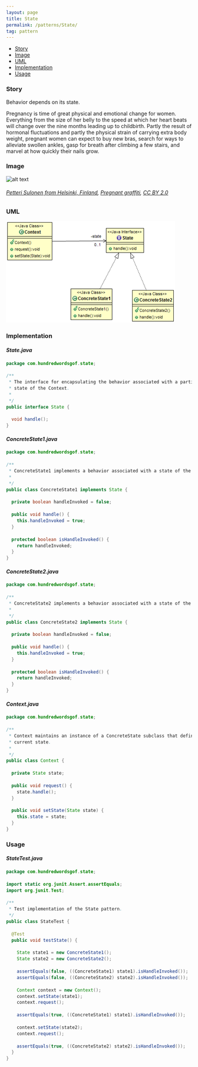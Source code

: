 ```yaml
---
layout: page
title: State
permalink: /patterns/State/
tag: pattern
---
```


* [Story](#Story)
* [Image](#Image)
* [UML](#UML)
* [Implementation](#Implementation)
* [Usage](#Usage)


###  <a id="Story"></a>Story 

Behavior depends on its state.

Pregnancy is time of great physical and emotional change for women. 
Everything from the size of her belly to the speed at which her heart beats will change over the nine months leading up to childbirth. 
Partly the result of hormonal fluctuations and partly the physical strain of carrying extra body weight, pregnant women can expect to buy new bras, 
search for ways to alleviate swollen ankles, gasp for breath after climbing a few stairs, and marvel at how quickly their nails grow.





###  <a id="Image"></a>Image 


![alt text](https://github.com/dstar55/100-words-design-patterns-java/blob/gh-pages-resources/state.jpg "Human Pregnancy")  
###### <a href="http://flickr.com/photos/19616008@N00">Petteri Sulonen from Helsinki, Finland</a>, <a href="https://commons.wikimedia.org/wiki/File:Pregnant_graffiti.jpg">Pregnant graffiti</a>, <a href="https://creativecommons.org/licenses/by/2.0/legalcode">CC BY 2.0</a>



###  <a id="UML"></a>UML 
[![](/assets/img/state.png)](/assets/img/state.png)

###  <a id="Implementation"></a>Implementation 

#### *State.java* 
```java 
package com.hundredwordsgof.state;

/**
 * The interface for encapsulating the behavior associated with a particular
 * state of the Context.
 *
 */
public interface State {

  void handle();
}
```

#### *ConcreteState1.java* 
```java 
package com.hundredwordsgof.state;

/**
 * ConcreteState1 implements a behavior associated with a state of the Context.
 *
 */
public class ConcreteState1 implements State {

  private boolean handleInvoked = false;

  public void handle() {
    this.handleInvoked = true;
  }

  protected boolean isHandleInvoked() {
    return handleInvoked;
  }
}
```

#### *ConcreteState2.java* 
```java 
package com.hundredwordsgof.state;

/**
 * ConcreteState2 implements a behavior associated with a state of the Context.
 *
 */
public class ConcreteState2 implements State {

  private boolean handleInvoked = false;

  public void handle() {
    this.handleInvoked = true;
  }

  protected boolean isHandleInvoked() {
    return handleInvoked;
  }
}
```

#### *Context.java* 
```java 
package com.hundredwordsgof.state;

/**
 * Context maintains an instance of a ConcreteState subclass that defines the
 * current state.
 *
 */
public class Context {

  private State state;

  public void request() {
    state.handle();
  }

  public void setState(State state) {
    this.state = state;
  }
}
```

###  <a id="Usage"></a>Usage 

#### *StateTest.java* 
```java 
package com.hundredwordsgof.state;

import static org.junit.Assert.assertEquals;
import org.junit.Test;

/**
 * Test implementation of the State pattern.
 */
public class StateTest {

  @Test
  public void testState() {

    State state1 = new ConcreteState1();
    State state2 = new ConcreteState2();

    assertEquals(false, ((ConcreteState1) state1).isHandleInvoked());
    assertEquals(false, ((ConcreteState2) state2).isHandleInvoked());

    Context context = new Context();
    context.setState(state1);
    context.request();

    assertEquals(true, ((ConcreteState1) state1).isHandleInvoked());

    context.setState(state2);
    context.request();

    assertEquals(true, ((ConcreteState2) state2).isHandleInvoked());
  }
}
```

